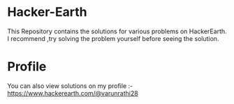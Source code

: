 # Hacker-Earth
This Repository contains the solutions for various problems on HackerEarth. I recommend ,try solving the problem yourself before seeing the solution.

# Profile
You can also view solutions on my profile :- https://www.hackerearth.com/@varunrathi28